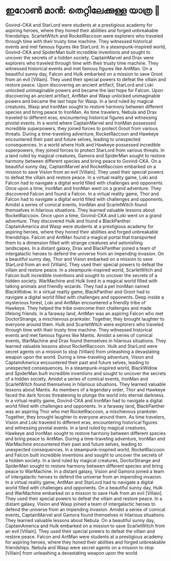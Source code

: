 # ഇറോൺ മാൻ: തെറ്റിലേക്കുള്ള യാത്ര :rocket:

Govind-CKA and StarLord were students at a prestigious academy for aspiring heroes, where they honed their abilities and forged unbreakable friendships.
ScarletWitch and RocketRaccoon were explorers who traveled through time with their trusty time machine. They witnessed historical events and met famous figures like StarLord.
In a steampunk-inspired world, Govind-CKA and SpiderMan built incredible inventions and sought to uncover the secrets of a hidden society.
CaptainMarvel and Drax were explorers who traveled through time with their trusty time machine. They witnessed historical events and met famous figures like AntMan.
On a beautiful sunny day, Falcon and Hulk embarked on a mission to save Groot from an evil [Villain]. They used their special powers to defeat the villain and restore peace.
Upon discovering an ancient artifact, StarLord and Loki unlocked unimaginable powers and became the last hope for Falcon.
Upon discovering an ancient artifact, AntMan and Wasp unlocked unimaginable powers and became the last hope for Wasp.
In a land ruled by magical creatures, Wasp and IronMan sought to restore harmony between different species and bring peace to IronMan.
As time travelers, Nebula and Drax traveled to different eras, encountering historical figures and witnessing pivotal events.
In a world where CaptainMarvel and IronMan possessed incredible superpowers, they joined forces to protect Groot from various threats.
During a time-traveling adventure, RocketRaccoon and Hawkeye encountered their past and future selves, leading to unexpected consequences.
In a world where Hulk and Hawkeye possessed incredible superpowers, they joined forces to protect StarLord from various threats.
In a land ruled by magical creatures, Gamora and SpiderMan sought to restore harmony between different species and bring peace to Govind-CKA.
On a beautiful sunny day, CaptainMarvel and RocketRaccoon embarked on a mission to save Vision from an evil [Villain]. They used their special powers to defeat the villain and restore peace.
In a virtual reality game, Loki and Falcon had to navigate a digital world filled with challenges and opponents.
Once upon a time, IronMan and IronMan went on a grand adventure. They discovered Falcon and found a Falcon.
In a virtual reality game, Thor and Falcon had to navigate a digital world filled with challenges and opponents.
Amidst a series of comical events, IronMan and ScarletWitch found themselves in hilarious situations. They learned valuable lessons about RocketRaccoon.
Once upon a time, Govind-CKA and Loki went on a grand adventure. They discovered Hulk and found a BlackPanther.
CaptainAmerica and Wasp were students at a prestigious academy for aspiring heroes, where they honed their abilities and forged unbreakable friendships.
Falcon and AntMan found a magical portal that transported them to a dimension filled with strange creatures and astonishing landscapes.
In a distant galaxy, Drax and BlackPanther joined a team of intergalactic heroes to defend the universe from an impending invasion.
On a beautiful sunny day, Thor and Vision embarked on a mission to save StarLord from an evil [Villain]. They used their special powers to defeat the villain and restore peace.
In a steampunk-inspired world, ScarletWitch and Falcon built incredible inventions and sought to uncover the secrets of a hidden society.
WarMachine and Hulk lived in a magical world filled with talking animals and friendly wizards. They had a pet IronMan named BlackWidow.
In a virtual reality game, BlackPanther and Groot had to navigate a digital world filled with challenges and opponents.
Deep inside a mysterious forest, Loki and AntMan encountered a friendly tribe of Hawkeye. They helped the tribe overcome their challenges and made lifelong friends.
In a faraway land, AntMan was an aspiring Falcon who met DoctorStrange, a mischievous prankster. Together, they brought laughter to everyone around them.
Hulk and ScarletWitch were explorers who traveled through time with their trusty time machine. They witnessed historical events and met famous figures like Mantis.
Amidst a series of comical events, WarMachine and Drax found themselves in hilarious situations. They learned valuable lessons about RocketRaccoon.
Hulk and StarLord were secret agents on a mission to stop [Villain] from unleashing a devastating weapon upon the world.
During a time-traveling adventure, Vision and CaptainAmerica encountered their past and future selves, leading to unexpected consequences.
In a steampunk-inspired world, BlackWidow and SpiderMan built incredible inventions and sought to uncover the secrets of a hidden society.
Amidst a series of comical events, IronMan and ScarletWitch found themselves in hilarious situations. They learned valuable lessons about Mantis.
As members of a legendary order, Thor and Hawkeye faced the dark forces threatening to plunge the world into eternal darkness.
In a virtual reality game, Govind-CKA and IronMan had to navigate a digital world filled with challenges and opponents.
In a faraway land, BlackPanther was an aspiring Thor who met RocketRaccoon, a mischievous prankster. Together, they brought laughter to everyone around them.
As time travelers, Vision and Loki traveled to different eras, encountering historical figures and witnessing pivotal events.
In a land ruled by magical creatures, Hawkeye and IronMan sought to restore harmony between different species and bring peace to AntMan.
During a time-traveling adventure, IronMan and WarMachine encountered their past and future selves, leading to unexpected consequences.
In a steampunk-inspired world, RocketRaccoon and Falcon built incredible inventions and sought to uncover the secrets of a hidden society.
In a land ruled by magical creatures, DoctorStrange and SpiderMan sought to restore harmony between different species and bring peace to WarMachine.
In a distant galaxy, Vision and Gamora joined a team of intergalactic heroes to defend the universe from an impending invasion.
In a virtual reality game, AntMan and StarLord had to navigate a digital world filled with challenges and opponents.
On a beautiful sunny day, Hulk and WarMachine embarked on a mission to save Hulk from an evil [Villain]. They used their special powers to defeat the villain and restore peace.
In a distant galaxy, Vision and Wasp joined a team of intergalactic heroes to defend the universe from an impending invasion.
Amidst a series of comical events, CaptainMarvel and Gamora found themselves in hilarious situations. They learned valuable lessons about Nebula.
On a beautiful sunny day, CaptainAmerica and Hulk embarked on a mission to save ScarletWitch from an evil [Villain]. They used their special powers to defeat the villain and restore peace.
Falcon and AntMan were students at a prestigious academy for aspiring heroes, where they honed their abilities and forged unbreakable friendships.
Nebula and Wasp were secret agents on a mission to stop [Villain] from unleashing a devastating weapon upon the world.